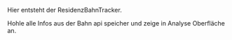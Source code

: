 Hier entsteht der ResidenzBahnTracker.

Hohle alle Infos aus der Bahn api  speicher und zeige in Analyse Oberfläche an.
